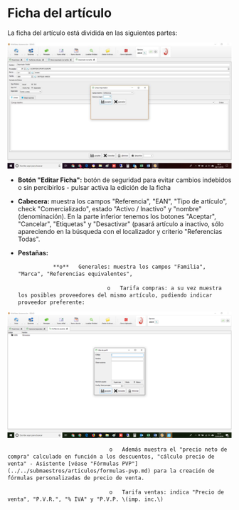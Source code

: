 # Ficha del artículo

La ficha del artículo está dividida en las siguientes partes:

![](../../../.gitbook/assets/image%20%2875%29.png)

* **Botón "Editar Ficha":** botón de seguridad para evitar cambios indebidos o sin percibirlos - pulsar activa la edición de la ficha
* **Cabecera:** muestra los campos "Referencia", "EAN", "Tipo de artículo", check "Comercializado", estado "Activo / Inactivo" y "nombre" \(denominación\). En la parte inferior tenemos los botones "Aceptar", "Cancelar", "Etiquetas" y "Desactivar" \(pasará artículo a inactivo, sólo apareciendo en la búsqueda con el localizador y criterio "Referencias Todas".
* **Pestañas:** 

                 **o**   Generales: muestra los campos "Familia", "Marca", "Referencias equivalentes", 

                                  o   Tarifa compras: a su vez muestra los posibles proveedores del mismo artículo, pudiendo indicar proveedor preferente:

![](../../../.gitbook/assets/image%20%28157%29.png)

                                    o   Además muestra el "precio neto de compra" calculado en función a los descuentos, "cálculo precio de venta" - Asistente [véase "Fórmulas PVP"](../../submaestros/articulos/formulas-pvp.md) para la creación de fórmulas personalizadas de precio de venta.

                                    o   Tarifa ventas: indica "Precio de venta", "P.V.R.", "% IVA" y "P.V.P. \(imp. inc.\)

